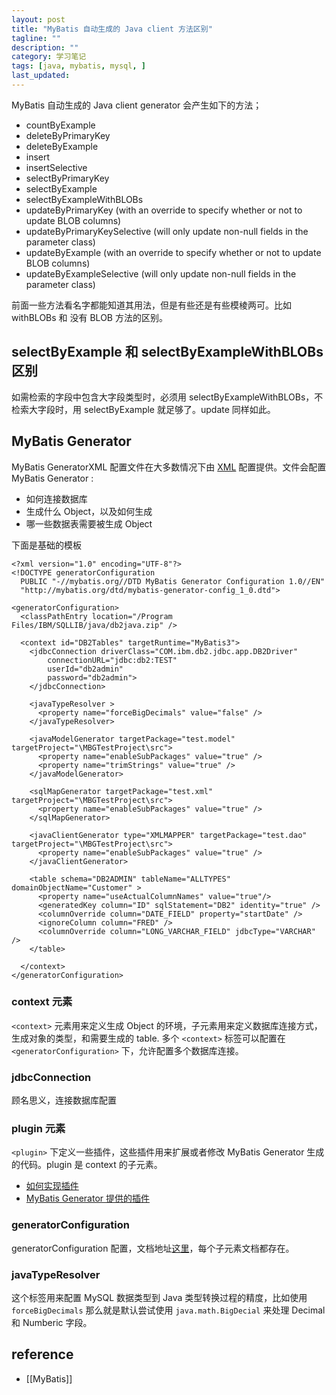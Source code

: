 ```yaml
---
layout: post
title: "MyBatis 自动生成的 Java client 方法区别"
tagline: ""
description: ""
category: 学习笔记
tags: [java, mybatis, mysql, ]
last_updated:
---
```


MyBatis 自动生成的 Java client generator 会产生如下的方法；

- countByExample
- deleteByPrimaryKey
- deleteByExample
- insert
- insertSelective
- selectByPrimaryKey
- selectByExample
- selectByExampleWithBLOBs
- updateByPrimaryKey (with an override to specify whether or not to update BLOB columns)
- updateByPrimaryKeySelective (will only update non-null fields in the parameter class)
- updateByExample (with an override to specify whether or not to update BLOB columns)
- updateByExampleSelective (will only update non-null fields in the parameter class)

前面一些方法看名字都能知道其用法，但是有些还是有些模棱两可。比如 withBLOBs 和 没有 BLOB 方法的区别。

## selectByExample 和 selectByExampleWithBLOBs 区别

如需检索的字段中包含大字段类型时，必须用 selectByExampleWithBLOBs，不检索大字段时，用 selectByExample 就足够了。update 同样如此。


## MyBatis Generator
MyBatis GeneratorXML 配置文件在大多数情况下由 [XML](http://www.mybatis.org/generator/configreference/xmlconfig.html) 配置提供。文件会配置 MyBatis Generator :

- 如何连接数据库
- 生成什么 Object，以及如何生成
- 哪一些数据表需要被生成 Object

下面是基础的模板

    <?xml version="1.0" encoding="UTF-8"?>
    <!DOCTYPE generatorConfiguration
      PUBLIC "-//mybatis.org//DTD MyBatis Generator Configuration 1.0//EN"
      "http://mybatis.org/dtd/mybatis-generator-config_1_0.dtd">

    <generatorConfiguration>
      <classPathEntry location="/Program Files/IBM/SQLLIB/java/db2java.zip" />

      <context id="DB2Tables" targetRuntime="MyBatis3">
        <jdbcConnection driverClass="COM.ibm.db2.jdbc.app.DB2Driver"
            connectionURL="jdbc:db2:TEST"
            userId="db2admin"
            password="db2admin">
        </jdbcConnection>

        <javaTypeResolver >
          <property name="forceBigDecimals" value="false" />
        </javaTypeResolver>

        <javaModelGenerator targetPackage="test.model" targetProject="\MBGTestProject\src">
          <property name="enableSubPackages" value="true" />
          <property name="trimStrings" value="true" />
        </javaModelGenerator>

        <sqlMapGenerator targetPackage="test.xml"  targetProject="\MBGTestProject\src">
          <property name="enableSubPackages" value="true" />
        </sqlMapGenerator>

        <javaClientGenerator type="XMLMAPPER" targetPackage="test.dao"  targetProject="\MBGTestProject\src">
          <property name="enableSubPackages" value="true" />
        </javaClientGenerator>

        <table schema="DB2ADMIN" tableName="ALLTYPES" domainObjectName="Customer" >
          <property name="useActualColumnNames" value="true"/>
          <generatedKey column="ID" sqlStatement="DB2" identity="true" />
          <columnOverride column="DATE_FIELD" property="startDate" />
          <ignoreColumn column="FRED" />
          <columnOverride column="LONG_VARCHAR_FIELD" jdbcType="VARCHAR" />
        </table>

      </context>
    </generatorConfiguration>

### context 元素
`<context>` 元素用来定义生成 Object 的环境，子元素用来定义数据库连接方式，生成对象的类型，和需要生成的 table. 多个 `<context>` 标签可以配置在 `<generatorConfiguration>` 下，允许配置多个数据库连接。

### jdbcConnection
顾名思义，连接数据库配置

### plugin 元素
`<plugin>` 下定义一些插件，这些插件用来扩展或者修改 MyBatis Generator 生成的代码。plugin 是 context 的子元素。

- [如何实现插件](http://www.mybatis.org/generator/reference/pluggingIn.html)
- [MyBatis Generator 提供的插件](http://www.mybatis.org/generator/reference/plugins.html)




### generatorConfiguration

generatorConfiguration 配置，文档地址[这里](http://www.mybatis.org/generator/configreference/generatorConfiguration.html)，每个子元素文档都存在。

### javaTypeResolver
这个标签用来配置 MySQL 数据类型到 Java 类型转换过程的精度，比如使用 `forceBigDecimals` 那么就是默认尝试使用 `java.math.BigDecial` 来处理 Decimal 和 Numberic 字段。


## reference

- [[MyBatis]]
